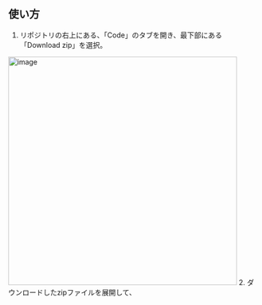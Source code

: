 ## 使い方
1. リポジトリの右上にある、「Code」のタブを開き、最下部にある「Download zip」を選択。
<img width="459" alt="image" src="https://user-images.githubusercontent.com/47634358/230551774-1fcd0634-60a2-4087-8f3e-f61fb2181e2b.png">
2. ダウンロードしたzipファイルを展開して、

